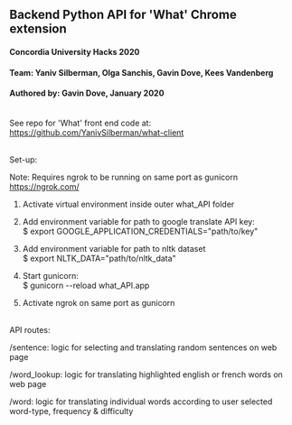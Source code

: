## Backend Python API for 'What' Chrome extension

#### Concordia University Hacks 2020

#### Team: Yaniv Silberman, Olga Sanchis, Gavin Dove, Kees Vandenberg

#### Authored by: Gavin Dove, January 2020 <br/> <br/>


See repo for 'What' front end code at: https://github.com/YanivSilberman/what-client <br/> <br/>

Set-up: <br/>

Note: Requires ngrok to be running on same port as gunicorn   https://ngrok.com/

1. Activate virtual environment inside outer what_API folder

2. Add environment variable for path to google translate API key: <br/>
    $ export GOOGLE_APPLICATION_CREDENTIALS="path/to/key"
    
3. Add environment variable for path to nltk dataset <br/>
    $ export NLTK_DATA="path/to/nltk_data"
    
4. Start gunicorn: <br/>
    $ gunicorn --reload what_API.app
    
5. Activate ngrok on same port as gunicorn <br/> <br/>

API routes:

/sentence:        logic for selecting and translating random sentences on web page

/word_lookup:     logic for translating highlighted english or french words on web page

/word:            logic for translating individual words according to user selected word-type, frequency & difficulty
